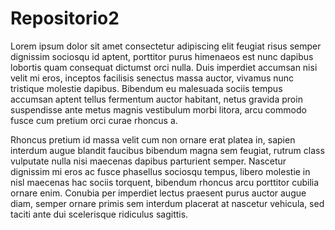 # Repositorio2

Lorem ipsum dolor sit amet consectetur adipiscing elit feugiat risus semper dignissim sociosqu id aptent, porttitor purus himenaeos est nunc dapibus lobortis quam consequat dictumst orci nulla. Duis imperdiet accumsan nisi velit mi eros, inceptos facilisis senectus massa auctor, vivamus nunc tristique molestie dapibus. Bibendum eu malesuada sociis tempus accumsan aptent tellus fermentum auctor habitant, netus gravida proin suspendisse ante metus magnis vestibulum morbi litora, arcu commodo fusce cum pretium orci curae rhoncus a.

Rhoncus pretium id massa velit cum non ornare erat platea in, sapien interdum augue blandit faucibus bibendum magna sem feugiat, rutrum class vulputate nulla nisi maecenas dapibus parturient semper. Nascetur dignissim mi eros ac fusce phasellus sociosqu tempus, libero molestie in nisl maecenas hac sociis torquent, bibendum rhoncus arcu porttitor cubilia ornare enim. Conubia per imperdiet lectus praesent purus auctor augue diam, semper ornare primis sem interdum placerat at nascetur vehicula, sed taciti ante dui scelerisque ridiculus sagittis.

